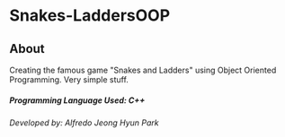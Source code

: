 # Snakes-LaddersOOP

## About
Creating the famous game "Snakes and Ladders" using Object Oriented Programming.
Very simple stuff.
##### Programming Language Used: C++
###### Developed by: Alfredo Jeong Hyun Park
